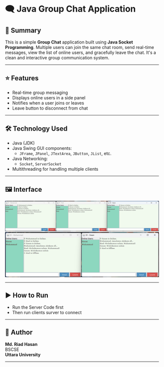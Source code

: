 # 🗨️ Java Group Chat Application

## 📝 Summary

This is a simple **Group Chat** application built using **Java Socket Programming**. Multiple users can join the same chat room, send real-time messages, view the list of online users, and gracefully leave the chat. It's a clean and interactive group communication system.

---

## ⭐ Features

- Real-time group messaging  
- Displays online users in a side panel  
- Notifies when a user joins or leaves  
- Leave button to disconnect from chat
  
---

## 🛠️ Technology Used

- Java (JDK)  
- Java Swing GUI components:  
  - `JFrame`, `JPanel`, `JTextArea`, `JButton`, `JList`, etc.  
- Java Networking:  
  - `Socket`, `ServerSocket`  
- Multithreading for handling multiple clients  

---

## 🖼️ Interface

<img src="sc1.png" alt="Chat App Interface Screenshot" width="1000"/>
<img src="sc2.png" alt="Chat App Interface Screenshot" width="700"/>

---

## ▶️ How to Run

 - Run the Server Code first
 - Then run clients surver to connect 

---

## 👤 Author

**Md. Riad Hasan**  
BSCSE   
**Uttara University**

---
